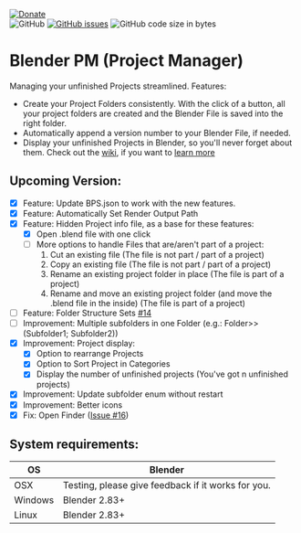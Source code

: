 [![Donate](https://img.shields.io/endpoint?url=https%3A%2F%2Fraw.githubusercontent.com%2FBlenderDefender%2FBlenderDefender%2Fshields_endpoint%2FBlender_PM.json)](https://www.paypal.com/donate?hosted_button_id=DZE9NFSFPFMYS)  
![GitHub](https://img.shields.io/github/license/BlenderDefender/blender_project_starter?color=green&style=for-the-badge)
[![GitHub issues](https://img.shields.io/github/issues/BlenderDefender/blender_project_starter?style=for-the-badge)](https://github.com/BlenderDefender/blender_pm/issues)
![GitHub code size in bytes](https://img.shields.io/github/languages/code-size/BlenderDefender/blender_project_starter?style=for-the-badge)
# Blender PM (Project Manager)
Managing your unfinished Projects streamlined. Features:
- Create your Project Folders consistently. With the click of a button, all your project folders are
created and the Blender File is saved into the right folder.
- Automatically append a version number to your Blender File, if needed.
- Display your unfinished Projects in Blender, so you'll never forget about them.
Check out the [wiki](https://github.com/BlenderDefender/blender_pm/wiki), if you want to [learn more](https://github.com/BlenderDefender/blender_pm/wiki)

## Upcoming Version:
- [x] Feature: Update BPS.json to work with the new features.
- [x] Feature: Automatically Set Render Output Path
- [x] Feature: Hidden Project info file, as a base for these features:
    - [x] Open .blend file with one click
    - [ ] More options to handle Files that are/aren't part of a project:
        1. Cut an existing file (The file is not part / part of a project)
        2. Copy an existing file (The file is not part / part of a project)
        3. Rename an existing project folder in place (The file is part of a project)
        4. Rename and move an existing project folder (and move the .blend file in the inside) (The file is part of a project)
- [ ] Feature: Folder Structure Sets [#14](https://github.com/BlenderDefender/blender_project_manager/issues/14)
- [ ] Improvement: Multiple subfolders in one Folder (e.g.: Folder>>(Subfolder1; Subfolder2))
- [x] Improvement: Project display:
    - [x] Option to rearrange Projects
    - [x] Option to Sort Project in Categories
    - [x] Display the number of unfinished projects (You've got n unfinished projects)
- [x] Improvement: Update subfolder enum without restart
- [x] Improvement: Better icons
- [x] Fix: Open Finder ([Issue #16](https://github.com/BlenderDefender/blender_pm/issues/16))
<!--    - [ ] More precise differentiation between Blender Files that are part of a project and Blender Files, that aren't part of a project  Not sure!-->

<!--
We've just hit another update. No features are planned so far. [Change this!](https://github.com/BlenderDefender/blender_pm/issues/new/choose)
-->

## System requirements:
| **OS** | **Blender** |
| ------------- | ------------- |
| OSX | Testing, please give feedback if it works for you. |
| Windows | Blender 2.83+ |
| Linux | Blender 2.83+ |
